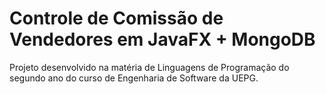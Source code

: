 # Controle de Comissão de Vendedores em JavaFX + MongoDB
Projeto desenvolvido na matéria de Linguagens de Programação do segundo ano do curso de Engenharia de Software da UEPG.
